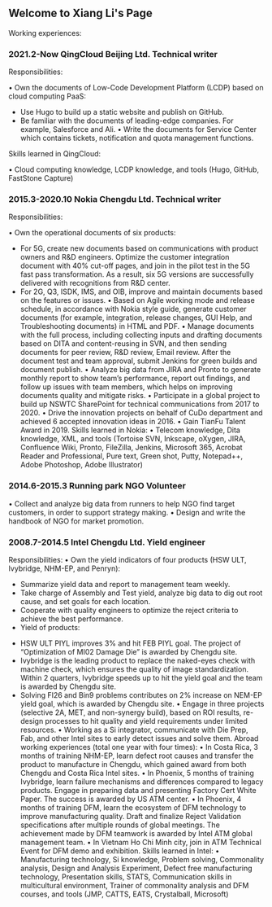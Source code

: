 ## Welcome to Xiang Li's Page
Working experiences:

### 2021.2-Now                                                  QingCloud Beijing Ltd.   Technical writer      
Responsibilities:

•	Own the documents of Low-Code Development Platform (LCDP) based on cloud computing PaaS:
-	Use Hugo to build up a static website and publish on GitHub.
-	Be familiar with the documents of leading-edge companies. For example, Salesforce and Ali.
•	Write the documents for Service Center which contains tickets, notification and quota management functions.

Skills learned in QingCloud:

•	Cloud computing knowledge, LCDP knowledge, and tools (Hugo, GitHub, FastStone Capture)


### 2015.3-2020.10                                                 Nokia Chengdu Ltd.   Technical writer      
Responsibilities:

•	Own the operational documents of six products:
-	For 5G, create new documents based on communications with product owners and R&D engineers. Optimize the customer integration document with 40% cut-off pages, and join in the pilot test in the 5G fast pass transformation. As a result, six 5G versions are successfully delivered with recognitions from R&D center.
-	For 2G, Q3, ISDK, IMS, and OIB, improve and maintain documents based on the features or issues.
•	Based on Agile working mode and release schedule, in accordance with Nokia style guide, generate customer documents (for example, integration, release changes, GUI Help, and Troubleshooting documents) in HTML and PDF.
•	Manage documents with the full process, including collecting inputs and drafting documents based on DITA and content-reusing in SVN, and then sending documents for peer review, R&D review, Email review. After the document test and team approval, submit Jenkins for green builds and document publish.
•	Analyze big data from JIRA and Pronto to generate monthly report to show team’s performance, report out findings, and follow up issues with team members, which helps on improving documents quality and mitigate risks.
•	Participate in a global project to build up NSWTC SharePoint for technical communications from 2017 to 2020.
•	Drive the innovation projects on behalf of CuDo department and achieved 6 accepted innovation ideas in 2016.
•	Gain TianFu Talent Award in 2019.
Skills learned in Nokia:
•	Telecom knowledge, Dita knowledge, XML, and tools (Tortoise SVN, Inkscape, oXygen, JIRA, Confluence Wiki, Pronto, FileZilla, Jenkins, Microsoft 365, Acrobat Reader and Professional, Pure text, Green shot, Putty, Notepad++, Adobe Photoshop, Adobe Illustrator)


### 2014.6-2015.3                                                      Running park NGO   Volunteer      
•	Collect and analyze big data from runners to help NGO find target customers, in order to support strategy making.
•	Design and write the handbook of NGO for market promotion. 


### 2008.7-2014.5                                                   Intel Chengdu Ltd.   Yield engineer      
Responsibilities:
•	Own the yield indicators of four products (HSW ULT, Ivybridge, NHM-EP, and Penryn):
-	Summarize yield data and report to management team weekly. 
-	Take charge of Assembly and Test yield, analyze big data to dig out root cause, and set goals for each location.
-	Cooperate with quality engineers to optimize the reject criteria to achieve the best performance.
-	Yield of products:
  * HSW ULT PIYL improves 3% and hit FEB PIYL goal. The project of “Optimization of MI02 Damage Die” is awarded by Chengdu site.
  * Ivybridge is the leading product to replace the naked-eyes check with machine check, which ensures the quality of image standardization. Within 2 quarters, Ivybridge speeds up to hit the yield goal and the team is awarded by Chengdu site.
  * Solving FI26 and Bin9 problems contributes on 2% increase on NEM-EP yield goal, which is awarded by Chengdu site.
•	Engage in three projects (selective 2A, MET, and non-synergy build), based on ROI results, re-design processes to hit quality and yield requirements under limited resources.
•	Working as a Si integrator, communicate with Die Prep, Fab, and other Intel sites to early detect issues and solve them.
Abroad working experiences (total one year with four times):
•	In Costa Rica, 3 months of training NHM-EP, learn defect root causes and transfer the product to manufacture in Chengdu, which gained award from both Chengdu and Costa Rica Intel sites.
•	In Phoenix, 5 months of training Ivybridge, learn failure mechanisms and differences compared to legacy products. Engage in preparing data and presenting Factory Cert White Paper. The success is awarded by US ATM center. 
•	In Phoenix, 4 months of training DFM, learn the ecosystem of DFM technology to improve manufacturing quality. Draft and finalize Reject Validation specifications after multiple rounds of global meetings. The achievement made by DFM teamwork is awarded by Intel ATM global management team.
•	In Vietnam Ho Chi Minh city, join in ATM Technical Event for DFM demo and exhibition.
Skills learned in Intel:
•	Manufacturing technology, Si knowledge, Problem solving, Commonality analysis, Design and Analysis Experiment, Defect free manufacturing technology, Presentation skills, STATS, Communication skills in multicultural environment, Trainer of commonality analysis and DFM courses, and tools (JMP, CATTS, EATS, Crystalball, Microsoft)

